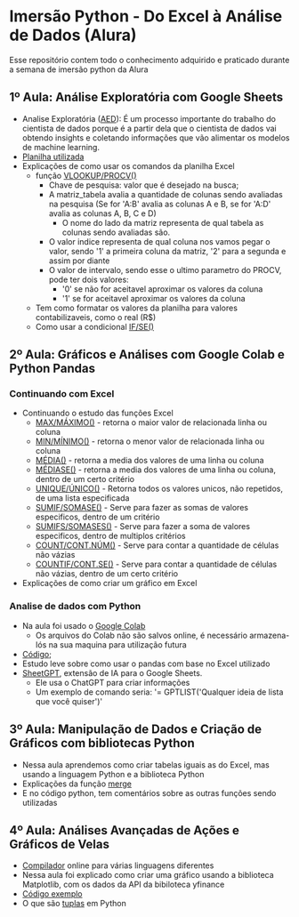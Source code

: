 # Imersão Python - Do Excel à Análise de Dados (Alura)

Esse repositório contem todo o conhecimento adquirido e praticado durante a semana de imersão python da Alura

## 1º Aula: Análise Exploratória com Google Sheets

- Analise Exploratória ([AED](https://ebaconline.com.br/blog/analise-exploratoria-de-dados-o-que-e#:~:text=O%20que%20é%20Análise%20Exploratória,e%20extrai%20conhecimento%20desses%20dados.)): É um processo importante do trabalho do cientista de dados porque é a partir dela que o cientista de dados vai obtendo insights e coletando informações que vão alimentar os modelos de machine learning.
- [Planilha utilizada](https://docs.google.com/spreadsheets/d/1JSPdWWxoG28Mn5PSRDucq6Nol_TlkceexIbvWOkkClc/edit?usp=sharing)
- Explicações de como usar os comandos da planilha Excel
    - função [VLOOKUP/PROCV()](https://canaltech.com.br/software/como-fazer-a-formula-procv-no-excel/)
        - Chave de pesquisa: valor que é desejado na busca;
        - A matriz_tabela avalia a quantidade de colunas sendo avaliadas na pesquisa (Se for 'A:B' avalia as colunas A e B, se for 'A:D' avalia as colunas A, B, C e D)
            - O nome do lado da matriz representa de qual tabela as colunas sendo avaliadas são.
        - O valor indice representa de qual coluna nos vamos pegar o valor, sendo '1' a primeira coluna da matriz, '2' para a segunda e assim por diante
        - O valor de intervalo, sendo esse o ultimo parametro do PROCV, pode ter dois valores:
            - '0' se não for aceitavel aproximar os valores da coluna
            - '1' se for aceitavel aproximar os valores da coluna
    - Tem como formatar os valores da planilha para valores contabilizaveis, como o real (R$)
    - Como usar a condicional [IF/SE()](https://support.microsoft.com/pt-br/office/usar-as-funções-se-com-e-ou-e-não-d895f58c-b36c-419e-b1f2-5c193a236d97)

## 2º Aula: Gráficos e Análises com Google Colab e Python Pandas

### Continuando com Excel

- Continuando o estudo das funções Excel
    - [MAX/MÁXIMO()](https://support.microsoft.com/pt-br/office/função-máximo-e0012414-9ac8-4b34-9a47-73e662c08098) - retorna o maior valor de relacionada linha ou coluna
    - [MIN/MÍNIMO()](https://support.microsoft.com/pt-br/office/função-mínimo-61635d12-920f-4ce2-a70f-96f202dcc152) - retorna o menor valor de relacionada linha ou coluna
    - [MÉDIA()](https://canaltech.com.br/apps/como-calcular-media-mediana-e-moda-no-excel/) - retorna a media dos valores de uma linha ou coluna
    - [MÉDIASE()](https://www.hashtagtreinamentos.com/formula-mediase-como-fazer) - retorna a media dos valores de uma linha ou coluna, dentro de um certo critério
    - [UNIQUE/ÚNICO()](https://support.microsoft.com/pt-br/office/função-único-c5ab87fd-30a3-4ce9-9d1a-40204fb85e1e) - Retorna todos os valores unicos, não repetidos, de uma lista especificada
    - [SUMIF/SOMASE()](https://support.microsoft.com/pt-br/office/função-somase-169b8c99-c05c-4483-a712-1697a653039b) - Serve para fazer as somas de valores especificos, dentro de um critério
    - [SUMIFS/SOMASES()](https://support.microsoft.com/pt-br/office/função-somase-169b8c99-c05c-4483-a712-1697a653039b) - Serve para fazer a soma de valores especificos, dentro de multiplos critérios
    - [COUNT/CONT.NÚM()](https://support.microsoft.com/pt-br/office/função-cont-núm-a59cd7fc-b623-4d93-87a4-d23bf411294c#:~:text=A%20função%20CONT.,ou%20uma%20matriz%20de%20números.) - Serve para contar a quantidade de células não vázias
    - [COUNTIF/CONT.SE()](https://support.microsoft.com/pt-br/office/função-cont-núm-a59cd7fc-b623-4d93-87a4-d23bf411294c#:~:text=A%20função%20CONT.,ou%20uma%20matriz%20de%20números.) - Serve para contar a quantidade de células não vázias, dentro de um certo critério
- Explicações de como criar um gráfico em Excel

### Analise de dados com Python

- Na aula foi usado o [Google Colab](https://colab.google)
    - Os arquivos do Colab não são salvos online, é necessário armazena-lós na sua maquina para utilização futura
- [Código](/python/aula2.ipynb);
- Estudo leve sobre como usar o pandas com base no Excel utilizado
- [SheetGPT](https://sheetgpt.ai), extensão de IA para o Google Sheets.
    - Ele usa o ChatGPT para criar informações
    - Um exemplo de comando seria: '= GPTLIST('Qualquer ideia de lista que você quiser')'

## 3º Aula: Manipulação de Dados e Criação de Gráficos com bibliotecas Python

- Nessa aula aprendemos como criar tabelas iguais as do Excel, mas usando a linguagem Python e a biblioteca Python
- Explicações da função [merge](https://medium.com/data-hackers/pandas-combinando-data-frames-com-merge-e-concat-10e7d07ca5ec)
- E no código python, tem comentários sobre as outras funções sendo utilizadas

## 4º Aula: Análises Avançadas de Ações e Gráficos de Velas

- [Compilador](https://onecompiler.com) online para várias linguagens diferentes
- Nessa aula foi explicado como criar uma gráfico usando a biblioteca Matplotlib, com os dados da API da bibiloteca yfinance
- [Código exemplo](/python/aula4.ipynb)
- O que são [tuplas](https://chat.openai.com/share/1614551f-f197-45f3-9cd8-2cbef1905d2d) em Python